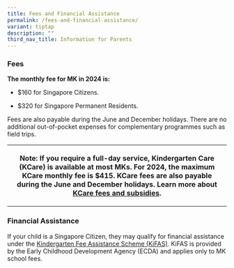 ```yaml
---
title: Fees and Financial Assistance
permalink: /fees-and-financial-assistance/
variant: tiptap
description: ""
third_nav_title: Information for Parents
---
```

<h3><strong>Fees</strong></h3>
<p><strong>The monthly fee for MK in 2024 is:</strong>
</p>
<ul data-tight="true" class="tight">
<li>
<p>$160 for Singapore Citizens.</p>
</li>
<li>
<p>$320 for Singapore Permanent Residents.</p>
</li>
</ul>
<p>Fees are also payable during the June and December holidays. There are
no additional out-of-pocket expenses for complementary programmes such
as field trips.</p>
<table style="minWidth: 75px">
<colgroup>
<col>
<col>
<col>
</colgroup>
<tbody>
<tr>
<th rowspan="3" colspan="3">
<p>Note: If you require a full-day service, Kindergarten Care (KCare) is
available at most MKs. For 2024, the maximum KCare monthly fee is $415.
KCare fees are also payable during the June and December holidays. Learn
more about <a href="https://www.navalbasepri.moe.edu.sg/mk-at-nbps/kcare-naval-base/" rel="noopener noreferrer nofollow" target="_blank">KCare fees and subsidies</a>.</p>
</th>
</tr>
<tr></tr>
<tr></tr>
</tbody>
</table>
<h3><strong>Financial Assistance</strong></h3>
<p>If your child is a Singapore Citizen, they may qualify for financial assistance
under the <a href="https://www.ecda.gov.sg/parents/subsidies-financial-assistance#KIFAS" rel="noopener noreferrer nofollow" target="_blank">Kindergarten Fee Assistance Scheme (KiFAS)</a>.
KiFAS is provided by the Early Childhood Development Agency (ECDA) and
applies only to MK school fees.</p>
<p></p>